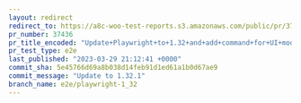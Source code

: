 ```yaml
---
layout: redirect
redirect_to: https://a8c-woo-test-reports.s3.amazonaws.com/public/pr/37436/e2e/index.html
pr_number: 37436
pr_title_encoded: "Update+Playwright+to+1.32+and+add+command+for+UI+mode"
pr_test_type: e2e
last_published: "2023-03-29 21:12:41 +0000"
commit_sha: 5e45766d69a8b038d14feb91d1ed61a1b0d67ae9
commit_message: "Update to 1.32.1"
branch_name: e2e/playwright-1_32
---
```

